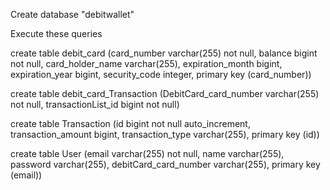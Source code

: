 Create database "debitwallet"

Execute these queries

create table debit_card (card_number varchar(255) not null, balance bigint not null, card_holder_name varchar(255), expiration_month bigint, expiration_year bigint, security_code integer, primary key (card_number))

create table debit_card_Transaction (DebitCard_card_number varchar(255) not null, transactionList_id bigint not null)

create table Transaction (id bigint not null auto_increment, transaction_amount bigint, transaction_type varchar(255), primary key (id))

create table User (email varchar(255) not null, name varchar(255), password varchar(255), debitCard_card_number varchar(255), primary key (email))
